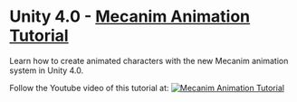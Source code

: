 # Unity 4.0 - [Mecanim Animation Tutorial](https://github.com/williambong/Mecanim_Animation_Tutorial)

Learn how to create animated characters with the new Mecanim animation system in Unity 4.0.

Follow the Youtube video of this tutorial at:
[![Mecanim Animation Tutorial](http://img.youtube.com/vi/Xx21y9eJq1U/0.jpg)](http://www.youtube.com/watch?v=Xx21y9eJq1U "Mecanim Animation Tutorial")